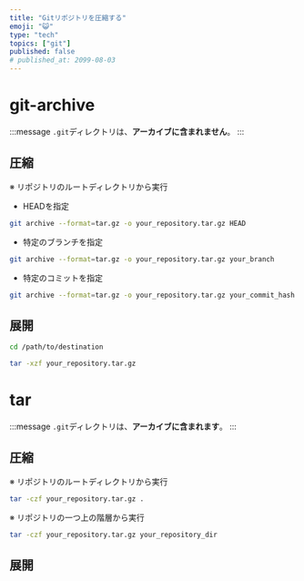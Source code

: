 ```yaml
---
title: "Gitリポジトリを圧縮する"
emoji: "😺"
type: "tech"
topics: ["git"]
published: false
# published_at: 2099-08-03
---
```


# git-archive

:::message
`.git`ディレクトリは、**アーカイブに含まれません**。
:::

## 圧縮

※ リポジトリのルートディレクトリから実行

- HEADを指定

```bash
git archive --format=tar.gz -o your_repository.tar.gz HEAD
```

- 特定のブランチを指定

```bash
git archive --format=tar.gz -o your_repository.tar.gz your_branch
```

- 特定のコミットを指定

```bash
git archive --format=tar.gz -o your_repository.tar.gz your_commit_hash
```

## 展開

```bash
cd /path/to/destination
```

```bash
tar -xzf your_repository.tar.gz
```

# tar

:::message
`.git`ディレクトリは、**アーカイブに含まれます**。
:::

## 圧縮

※ リポジトリのルートディレクトリから実行

```bash
tar -czf your_repository.tar.gz .
```

※ リポジトリの一つ上の階層から実行

```bash
tar -czf your_repository.tar.gz your_repository_dir
```

## 展開
